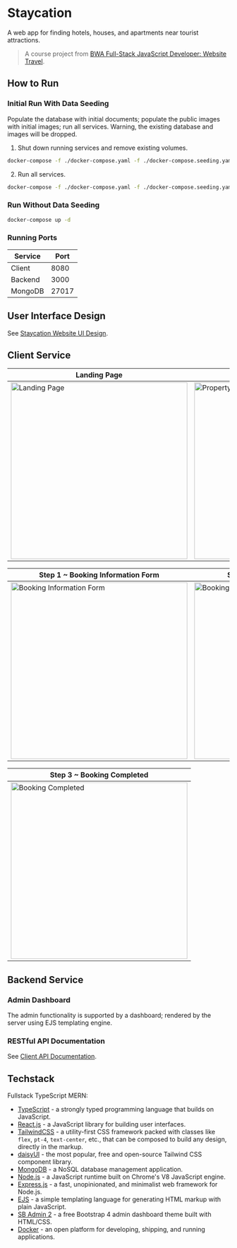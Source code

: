 # Staycation

A web app for finding hotels, houses, and apartments near tourist attractions.

> A course project from [BWA Full-Stack JavaScript Developer: Website Travel](https://www.buildwithangga.com/kelas/full-stack-javascript-developer-website-travel).

## How to Run

### Initial Run With Data Seeding

Populate the database with initial documents; populate the public images with initial images; run all services. Warning, the existing database and images will be dropped.

1. Shut down running services and remove existing volumes.

```bash
docker-compose -f ./docker-compose.yaml -f ./docker-compose.seeding.yaml down -v
```

2. Run all services.

```bash
docker-compose -f ./docker-compose.yaml -f ./docker-compose.seeding.yaml up -d --build
```

### Run Without Data Seeding

```bash
docker-compose up -d
```

### Running Ports

| Service | Port  |
| ------- | ----- |
| Client  | 8080  |
| Backend | 3000  |
| MongoDB | 27017 |

## User Interface Design

See [Staycation Website UI Design](https://www.figma.com/file/WUxx1tjQ7r5MVrMDBO7suP/Staycation-Website?node-id=0%3A1).

## Client Service

| Landing Page                                                                                                                                      | Property Details                                                                                                                                      |
| ------------------------------------------------------------------------------------------------------------------------------------------------- | ----------------------------------------------------------------------------------------------------------------------------------------------------- |
| <img src="https://user-images.githubusercontent.com/30113370/195056729-2c144efa-889d-4690-b976-6e5bb26fe7c6.jpeg" alt="Landing Page" width="400"> | <img src="https://user-images.githubusercontent.com/30113370/195056750-951b1ec2-aac1-4e60-b44d-020aa79bcda4.jpeg" width="400" alt="Property Details"> |

| Step 1 ~ Booking Information Form                                                                                                                             | Step 2 ~ Booking Payment Form                                                                                                                             |
| ------------------------------------------------------------------------------------------------------------------------------------------------------------- | --------------------------------------------------------------------------------------------------------------------------------------------------------- |
| <img src="https://user-images.githubusercontent.com/30113370/195056754-fd0c15c2-8ec0-4559-8158-e53af304f43d.jpeg" alt="Booking Information Form" width="400"> | <img src="https://user-images.githubusercontent.com/30113370/195056765-3e9c0a84-a059-445a-a1a1-a33a0bba4fdb.jpeg" width="400" alt="Booking Payment Form"> |

| Step 3 ~ Booking Completed                                                                                                                             |
| ------------------------------------------------------------------------------------------------------------------------------------------------------ |
| <img src="https://user-images.githubusercontent.com/30113370/195056759-9fde17b6-ec44-4b64-a70e-feaf8760818a.jpeg" alt="Booking Completed" width="400"> |

## Backend Service

### Admin Dashboard

The admin functionality is supported by a dashboard; rendered by the server using EJS templating engine.

### RESTful API Documentation

See [Client API Documentation](https://documenter.getpostman.com/view/9718150/2s83meoPYL).

## Techstack

Fullstack TypeScript MERN:

- [TypeScript](https://www.typescriptlang.org/) - a strongly typed programming language that builds on JavaScript.
- [React.js](https://reactjs.org/) - a JavaScript library for building user interfaces.
- [TailwindCSS](https://tailwindcss.com/) - a utility-first CSS framework packed with classes like `flex`, `pt-4`, `text-center`, etc., that can be composed to build any design, directly in the markup.
- [daisyUI](https://daisyui.com/) - the most popular, free and open-source Tailwind CSS component library.
- [MongoDB](https://www.mongodb.com/docs/) - a NoSQL database management application.
- [Node.js](https://nodejs.org/) - a JavaScript runtime built on Chrome's V8 JavaScript engine.
- [Express.js](https://expressjs.com/) - a fast, unopinionated, and minimalist web framework for Node.js.
- [EJS](https://ejs.co/) - a simple templating language for generating HTML markup with plain JavaScript.
- [SB Admin 2](https://github.com/startbootstrap/startbootstrap-sb-admin-2) - a free Bootstrap 4 admin dashboard theme built with HTML/CSS.
- [Docker](https://www.docker.com/) - an open platform for developing, shipping, and running applications.
